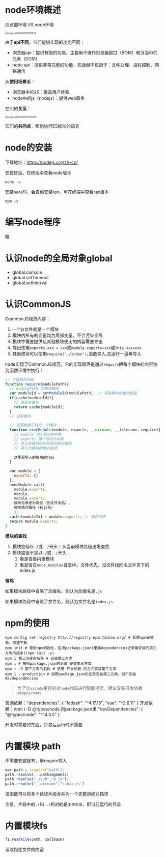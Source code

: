 # node环境概述

浏览器环境 VS node环境

<img src="http://mdrs.yuanjin.tech/img/image-20200520151507426.png" alt="image-20200520151507426" style="zoom:50%;" />

由于**api不同**，它们能够实现的功能不同：

- 浏览器api：提供有限的功能，主要用于操作浏览器窗口（BOM）和页面中的元素（DOM）
- node api：提供非常完整的功能，包括但不仅限于：文件处理、进程控制、网络通信

从**使用场景**看：

- 浏览器中的JS：提高用户体验
- node中的js（nodejs）：提供web服务

它们的**关系**：

<img src="http://mdrs.yuanjin.tech/img/image-20200520152758435.png" alt="image-20200520152758435" style="zoom:50%;" />

它们的**共同点**：都能执行ES标准的语言



# node的安装

下载地址：https://nodejs.org/zh-cn/

安装好后，在终端中查看node版本

```shell
node -v
```

安装`node`时，会自动安装`npm`，可在终端中查看`npm`版本

```shell
npm -v
```



# 编写node程序

略

# 认识node的全局对象global

- global.console
- global.setTimeout
- global.setInterval

# 认识CommonJS

CommonJS规范内容：

1. 一个js文件就是一个模块
2. 模块内所有的变量均为局部变量，不会污染全局
3. 模块中需要提供给其他模块使用的内容需要导出
4. 导出使用`exports.xxx = xxx`或`module.exports=xxx`或`this.xxx=xxx`
5. 其他模块可以使用`require("./index");`函数导入,先运行一遍再导入



node实现了CommonJS规范，它的实现原理是通过`require`把每个模块的内容放到函数环境中执行：

```js
// 下面是伪代码
function require(modulePath){
  // modulePath 为模块路径
  var moduleId = getModuleId(modulePath); // 获取模块的绝对路径
  if(cache[moduleId]){
    // 是否有缓存
    return cache[moduleId];
  }
  // 没有缓存
  
  // 该函数用于执行一个模块
  function execModule(module, exports, __dirname, __filename，require){//顺序不对
    // module 用于导出的对象
    // exports 用户导出的对象
    // 导入的模块所在目录的绝对路径
    // 导入的模块的绝对路径
    
    这里是导入的模块的代码
  }
  
  var module = { 
    exports: {} 
  };
  execModule.call(
    module.exports, 
    module, 
    module.exports, 
    模块目录绝对路径（到文件夹名）, 
    模块绝对路径（到js名）
    );
  cache[moduleId] = module.exports; // 缓存结果
  return module.exports;
}
```



**模块的查找**

1. 模块路径以`./`或`../`开头：从当前模块路径出发查找
2. 模块路径不是以`./`或`../`开头
   1. 看是否是内置模块
   2. 看是否在`node_modules`目录中，文件优先，没文件找同名文件夹下的index.js



**省略**

如果模块路径中省略了后缀名，则认为后缀名是`.js`

如果模块路径中省略了文件名，则认为文件名是`index.js`



# npm的使用

```shell
npm config set registry http://registry.npm.taobao.org/ # 配置npm安装源，加速下载
npm init # 使用npm初始化，生成package.json(里面dependencies记录着安装的第三方库的版本)(npm init -y)
npm i 第三方库的名称 # 安装第三方库
npm i # 按照package.json的记录 安装第三方库
npm i -D 第三方库的名称 # 使用 开发依赖 的方式安装第三方库
npm i --production # 按照package.json的记录安装第三方库，但不安装devDependencies
```

> 为了让`vscode`更好的对`node`代码进行智能提示，建议安装开发依赖`@types/node`

普通依赖："dependencies": {
    "lodash": "^4.17.15",
    "vue": "^2.6.11"
  }
开发依赖：npm i -D @types/node,则package.json里
"devDependencies": {
    "@types/node": "^14.0.5"
  }

开发时需要的东西，打包后运行时不需要


# 内置模块 path

不需要安装就有，用require导入
```js
var path = require("path");
path.resolve(...pathsegments)
path.resolve("./sub","a.js");
path.resolve("__dirname","sub/a.js")
```

该函数可以将多个路径片段合并为一个完整的绝对路径

注意，片段中的`./`和`../`相对的是`工作目录`，即当前运行的目录



# 内置模块fs

```js
fs.readFile(path, callback)
```

读取指定文件的内容